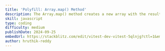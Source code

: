 ```yaml
---
title: 'Polyfill: Array.map() Method'
description: The Array.map() method creates a new array with the results of calling a provided function on every element in the calling array.
skill: javascript
type: coding
difficulty: medium
publishDate: 2024-09-25
embedUrl: https://stackblitz.com/edit/vitest-dev-vitest-5qlnjg?ctl=1&embed=1&file=src%2Findex.js&theme=dark
author: hruthik-reddy
---
```

